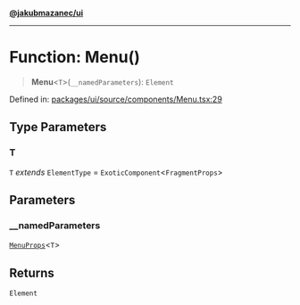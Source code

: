 [**@jakubmazanec/ui**](../README.md)

---

# Function: Menu()

> **Menu**\<`T`\>(`__namedParameters`): `Element`

Defined in:
[packages/ui/source/components/Menu.tsx:29](https://github.com/jakubmazanec/tools/blob/dccfe8e5cee218e88ff4db59e4bf460975897c58/packages/ui/source/components/Menu.tsx#L29)

## Type Parameters

### T

`T` _extends_ `ElementType` = `ExoticComponent`\<`FragmentProps`\>

## Parameters

### \_\_namedParameters

[`MenuProps`](../type-aliases/MenuProps.md)\<`T`\>

## Returns

`Element`
